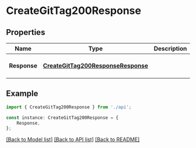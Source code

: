 # CreateGitTag200Response


## Properties

Name | Type | Description | Notes
------------ | ------------- | ------------- | -------------
**Response** | [**CreateGitTag200ResponseResponse**](CreateGitTag200ResponseResponse.md) |  | [optional] [default to undefined]

## Example

```typescript
import { CreateGitTag200Response } from './api';

const instance: CreateGitTag200Response = {
    Response,
};
```

[[Back to Model list]](../README.md#documentation-for-models) [[Back to API list]](../README.md#documentation-for-api-endpoints) [[Back to README]](../README.md)
